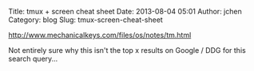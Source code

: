 Title: tmux + screen cheat sheet
Date: 2013-08-04 05:01
Author: jchen
Category: blog
Slug: tmux-screen-cheat-sheet

<http://www.mechanicalkeys.com/files/os/notes/tm.html>

Not entirely sure why this isn't the top x results on Google / DDG for
this search query...
